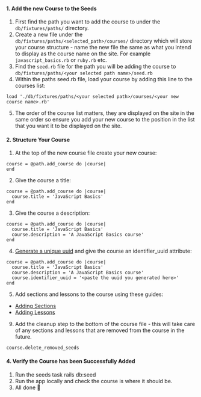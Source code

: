 #### 1. Add the new Course to the Seeds

1. First find the path you want to add the course to under the `db/fixtures/paths/` directory.
2. Create a new file under the `db/fixtures/paths/<selected_path>/courses/` directory which will store your course structure - name the new file the same as what you intend to display as the course name on the site. For example `javascript_basics.rb` or `ruby.rb` etc.
3. Find the `seed.rb` file for the path you will be adding the course to `db/fixtures/paths/<your selected path name>/seed.rb`
4. Within the paths seed.rb file, load your course by adding this line to the courses list: 
```
load './db/fixtures/paths/<your selected path>/courses/<your new course name>.rb'
```
5. The order of the course list matters, they are displayed on the site in the same order so ensure you add your new course to the position in the list that you want it to be displayed on the site. 

#### 2. Structure Your Course
1. At the top of the new course file create your new course:
 ```
course = @path.add_course do |course|
end
```

2. Give the course a title:
```
course = @path.add_course do |course|
  course.title = 'JavaScript Basics'
end
```

3. Give the course a description:
```
course = @path.add_course do |course|
  course.title = 'JavaScript Basics'
  course.description = 'A JavaScript Basics course'
end
```

4. [Generate a unique uuid](https://www.uuidgenerator.net/version4) and give the course an identifier_uuid attribute:
```
course = @path.add_course do |course|
  course.title = 'JavaScript Basics'
  course.description = 'A JavaScript Basics course'
  course.identifier_uuid = '<paste the uuid you generated here>'
end
```

5. Add sections and lessons to the course using these guides: 
* [Adding Sections](https://github.com/TheOdinProject/theodinproject/wiki/Adding-a-Section)
* [Adding Lessons](https://github.com/TheOdinProject/theodinproject/wiki/Adding-a-Lesson-to-the-Curriculum)

9. Add the cleanup step to the bottom of the course file - this will take care of any sections and lessons that are removed from the course in the future.
```
course.delete_removed_seeds
```

#### 4. Verify the Course has been Successfully Added
1. Run the seeds task rails db:seed
2. Run the app locally and check the course is where it should be.
3. All done 🎉
